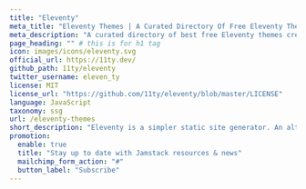 ```yaml
---
title: "Eleventy"
meta_title: "Eleventy Themes | A Curated Directory Of Free Eleventy Themes" # this is for SEO title
meta_description: "A curated directory of best free Eleventy themes created by independent web designers & developers that are open source, MIT licensed & available for free to download." # this is for SEO description
page_heading: "" # this is for h1 tag
icon: images/icons/eleventy.svg
official_url: https://11ty.dev/
github_path: 11ty/eleventy
twitter_username: eleven_ty
license: MIT
license_url: "https://github.com/11ty/eleventy/blob/master/LICENSE"
language: JavaScript
taxonomy: ssg
url: /eleventy-themes
short_description: "Eleventy is a simpler static site generator. An alternative to Jekyll. Written in JavaScript. Transforms a directory of templates (of varying types) into HTML."
promotion:
  enable: true
  title: "Stay up to date with Jamstack resources & news"
  mailchimp_form_action: "#"
  button_label: "Subscribe"
---
```

